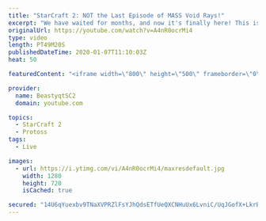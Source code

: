 ```yaml
---
title: "StarCraft 2: NOT the Last Episode of MASS Void Rays!"
excerpt: "We have waited for months, and now it's finally here! This is the VOID RAYS to GRANDMASTER series! With the new balance changes to speedy Void Rays in the latest patch, we can now begin the series right! At this point in the series, we are introducing other units into the composition to make the games"
originalUrl: https://youtube.com/watch?v=A4nR0ocrMi4
type: video
length: PT49M20S
publishedDateTime: 2020-01-07T11:10:03Z
heat: 50

featuredContent: "<iframe width=\"800\" height=\"500\" frameborder=\"0\" src=\"https://www.youtube.com/embed/A4nR0ocrMi4\" allow=\"accelerometer; autoplay; encrypted-media; gyroscope; picture-in-picture\" allowfullscreen></iframe>"

provider:
  name: BeastyqtSC2
  domain: youtube.com

topics:
  - StarCraft 2
  - Protoss
tags:
  - Live

images:
  - url: https://i.ytimg.com/vi/A4nR0ocrMi4/maxresdefault.jpg
    width: 1280
    height: 720
    isCached: true

secured: "14U6qYuexbv9TNaXVPRZlFsYJhQdsETfUeQXCNHuUx6LvniC/UqJGofX+LkrBtQtlkGae9ur6XoQDcOxWbHuzptl1oANUMAH1XCaqiKkT8A9Pdst/8gf7ZIS5Zwx4RazUK7mkgpbuR6SzDRhOT5g+7pGIGJYnMzLXmZL/yx/isP1hMydaJ0OBCrEdApnVJYzYxf3pBrXcU5tT39FeObOFDnp7z2rDg9xgKf5Vl5ourd/4EVR7LWcBEGrSvPRV3lLzIjx7Lv2JgAz5A7WPQRj9a9Lb75XeCFTQoFEhG1uUhFKv1gQq2wtxfRDvLD3qBJ0fh+leqRqbv3LU8UNw66fH5mEB/yOHIBgqD7i2zGUPcsUDxQKTxHdceyCHKasrA/K/Rk7anCxelcHC1sQE5JFE2Ep6hNMa34HF1kJnK7IyGM=;B78v59/SvVJEq1Nr2IughA=="
---
```


